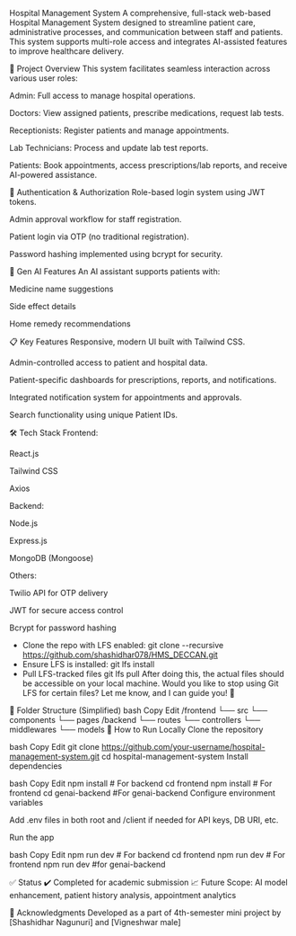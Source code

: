 Hospital Management System
A comprehensive, full-stack web-based Hospital Management System designed to streamline patient care, administrative processes, and communication between staff and patients. This system supports multi-role access and integrates AI-assisted features to improve healthcare delivery.

🏥 Project Overview
This system facilitates seamless interaction across various user roles:

Admin: Full access to manage hospital operations.

Doctors: View assigned patients, prescribe medications, request lab tests.

Receptionists: Register patients and manage appointments.

Lab Technicians: Process and update lab test reports.

Patients: Book appointments, access prescriptions/lab reports, and receive AI-powered assistance.

🔐 Authentication & Authorization
Role-based login system using JWT tokens.

Admin approval workflow for staff registration.

Patient login via OTP (no traditional registration).

Password hashing implemented using bcrypt for security.

🤖 Gen AI Features
An AI assistant supports patients with:

Medicine name suggestions

Side effect details

Home remedy recommendations

📋 Key Features
Responsive, modern UI built with Tailwind CSS.

Admin-controlled access to patient and hospital data.

Patient-specific dashboards for prescriptions, reports, and notifications.

Integrated notification system for appointments and approvals.

Search functionality using unique Patient IDs.

🛠️ Tech Stack
Frontend:

React.js

Tailwind CSS

Axios

Backend:

Node.js

Express.js

MongoDB (Mongoose)

Others:

Twilio API for OTP delivery

JWT for secure access control

Bcrypt for password hashing

- Clone the repo with LFS enabled:
git clone --recursive https://github.com/shashidhar078/HMS_DECCAN.git
- Ensure LFS is installed:
git lfs install
- Pull LFS-tracked files
git lfs pull
After doing this, the actual files should be accessible on your local machine.
Would you like to stop using Git LFS for certain files? Let me know, and I can guide you! 🚀


📁 Folder Structure (Simplified)
bash
Copy
Edit
/frontend
  └── src
      └── components
      └── pages
/backend
  └── routes
  └── controllers
  └── middlewares
  └── models
🧪 How to Run Locally
Clone the repository

bash
Copy
Edit
git clone https://github.com/your-username/hospital-management-system.git
cd hospital-management-system
Install dependencies

bash
Copy
Edit
npm install        # For backend
cd frontend
npm install        # For frontend
cd genai-backend  #For genai-backend
Configure environment variables

Add .env files in both root and /client if needed for API keys, DB URI, etc.

Run the app

bash
Copy
Edit
npm run dev        # For backend
cd frontend
npm run dev          # For frontend
npm run dev            #for genai-backend

✅ Status
✔️ Completed for academic submission
📈 Future Scope: AI model enhancement, patient history analysis, appointment analytics

📣 Acknowledgments
Developed as a part of 4th-semester mini project by [Shashidhar Nagunuri] and [Vigneshwar male]
